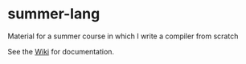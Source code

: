 # summer-lang
Material for a summer course in which I write a compiler from  scratch

See the [Wiki](https://github.com/phanukaev/summer-lang/wiki) for documentation.
